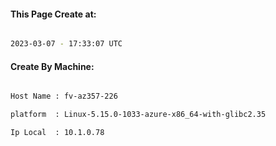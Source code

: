 
   
#### This Page Create at:

```bash

2023-03-07 - 17:33:07 UTC

```

#### Create By Machine:

```bash

Host Name : fv-az357-226

platform  : Linux-5.15.0-1033-azure-x86_64-with-glibc2.35

Ip Local  : 10.1.0.78

```

